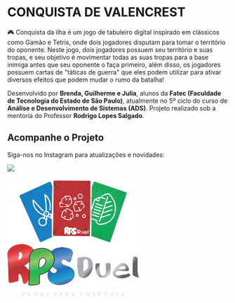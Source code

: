# CONQUISTA DE VALENCREST
🎮 Conquista da ilha é um jogo de tabuleiro digital inspirado em clássicos como Gamão e Tetris, onde dois jogadores disputam para tomar o território do oponente. Neste jogo, dois jogadores possuem seu território e suas tropas, e seu objetivo é movimentar todas as suas tropas para a base inimiga antes que seu oponente o faça primeiro, além disso, os jogadores possuem cartas de "táticas de guerra" que eles podem utilizar para ativar diversos efeitos que podem mudar o rumo da batalha!

Desenvolvido por **Brenda, Guilherme e Julia**, alunos da **Fatec (Faculdade de Tecnologia do Estado de São Paulo)**, atualmente no 5º ciclo do curso de **Análise e Desenvolvimento de Sistemas (ADS)**. Projeto realizado sob a mentoria do Professor **Rodrigo Lopes Salgado**.

## Acompanhe o Projeto

Siga-nos no Instagram para atualizações e novidades: 

<a href="https://www.instagram.com/rps.duel/" target="_blank"><img loading="lazy" src="https://img.shields.io/badge/-Instagram-%23E4405F?style=for-the-badge&logo=instagram&logoColor=white" target="_blank"></a>
</a>

<img src="RPS%20DUEL%20LOGO.png" alt="Logo do RPS Duel" width="300"/>
